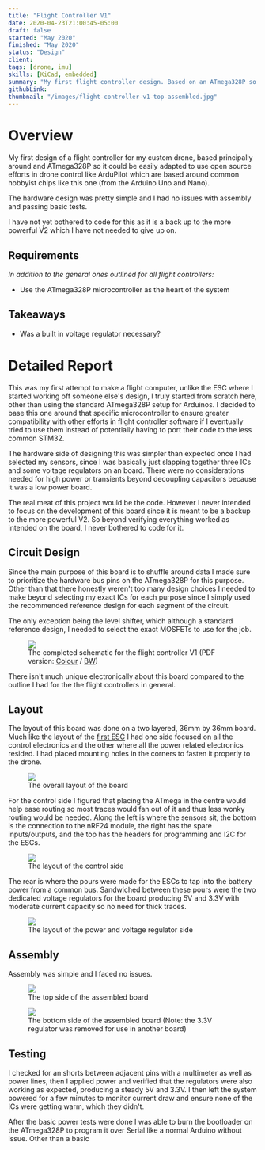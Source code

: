 ```yaml
---
title: "Flight Controller V1"
date: 2020-04-23T21:00:45-05:00
draft: false
started: "May 2020"
finished: "May 2020"
status: "Design"
client:
tags: [drone, imu]
skills: [KiCad, embedded]
summary: "My first flight controller design. Based on an ATmega328P so I could adapt many open-source drone projects to it if I decide to use them"
githubLink:
thumbnail: "/images/flight-controller-v1-top-assembled.jpg"
---
```


# Overview

My first design of a flight controller for my custom drone, based principally around and ATmega328P so it could be easily 
adapted to use open source efforts in drone control like ArduPilot which are based around common hobbyist chips like 
this one (from the Arduino Uno and Nano).

The hardware design was pretty simple and I had no issues with assembly and passing basic tests.

I have not yet bothered to code for this as it is a back up to the more powerful V2 which I have not needed to give up on.

## Requirements

*In addition to the general ones outlined for all flight controllers:*

- Use the ATmega328P microcontroller as the heart of the system

## Takeaways

- Was a built in voltage regulator necessary?

# Detailed Report

This was my first attempt to make a flight computer, unlike the ESC where I started working off someone else's design, I 
truly started from scratch here, other than using the standard ATmega328P setup for Arduinos. I decided to base this one 
around that specific microcontroller to ensure greater compatibility with other efforts in flight controller software if I 
eventually tried to use them instead of potentially having to port their code to the less common STM32.

The hardware side of designing this was simpler than expected once I had selected my sensors, since I was basically just 
slapping together three ICs and some voltage regulators on an board. There were no considerations needed for high power 
or transients beyond decoupling capacitors because it was a low power board.

The real meat of this project would be the code. However I never intended to focus on the development of this board since 
it is meant to be a backup to the more powerful V2. So beyond verifying everything worked as intended on the board, I never 
bothered to code for it.

## Circuit Design

Since the main purpose of this board is to shuffle around data I made sure to prioritize the hardware bus pins on the 
ATmega328P for this purpose. Other than that there honestly weren't too many design choices I needed to make beyond selecting 
my exact ICs for each purpose since I simply used the recommended reference design for each segment of the circuit. 

The only exception being the level shifter, which although a standard reference design, I needed to select the exact MOSFETs 
to use for the job.

<figure>
<img src="/images/flight-controller-v1-schematic.svg">
<figcaption>The completed schematic for the flight controller V1 (PDF version: <a href="/pdf/flight-controller-V1.pdf">Colour</a> / <a href="/pdf/flight-controller-V1-BW.pdf">BW</a>)</figcaption>
</figure>

There isn't much unique electronically about this board compared to the outline I had for the the flight controllers in general.

## Layout

The layout of this board was done on a two layered, 36mm by 36mm board. Much like the layout of the 
[first ESC](/projects/personal/esc/esc-v1/#board-layout) I had one side focused on all the control electronics and the other 
where all the power related electronics resided. I had placed mounting holes in the corners to fasten it properly to the drone.

<figure>
<img src="/images/flight-controller-v1-combined-layout.png">
<figcaption>The overall layout of the board</figcaption>
</figure>

For the control side I figured that placing the ATmega in the centre would help ease routing so most traces would fan out of 
it and thus less wonky routing would be needed. Along the left is where the sensors sit, the bottom is the connection to the 
nRF24 module, the right has the spare inputs/outputs, and the top has the headers for programming and I2C for the ESCs.

<figure>
<img src="/images/flight-controller-v1-top-layout.png">
<figcaption>The layout of the control side</figcaption>
</figure>

The rear is where the pours were made for the ESCs to tap into the battery power from a common bus. Sandwiched between these 
pours were the two dedicated voltage regulators for the board producing 5V and 3.3V with moderate current capacity so no need 
for thick traces.

<figure>
<img src="/images/flight-controller-v1-bottom-layout.png">
<figcaption>The layout of the power and voltage regulator side</figcaption>
</figure>

## Assembly

Assembly was simple and I faced no issues.

<figure>
<img src="/images/flight-controller-v1-top-assembled.jpg">
<figcaption>The top side of the assembled board</figcaption>
</figure>

<figure>
<img src="/images/flight-controller-v1-bottom-assembled.jpg">
<figcaption>The bottom side of the assembled board (Note: the 3.3V regulator was removed for use in another board)</figcaption>
</figure>


## Testing

I checked for an shorts between adjacent pins with a multimeter as well as power lines, then I applied power and verified 
that the regulators were also working as expected, producing a steady 5V and 3.3V. I then left the system powered for a 
few minutes to monitor current draw and ensure none of the ICs were getting warm, which they didn't.

After the basic power tests were done I was able to burn the bootloader on the ATmega328P to program it over Serial like a 
normal Arduino without issue. Other than a basic
